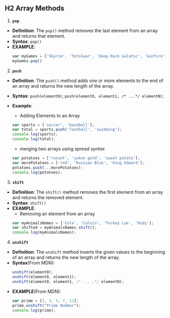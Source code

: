 ## H2 Array Methods

1. __`pop`__
  * __Definition__: The `pop()` method removes the last element from an array and returns that element.
  * __Syntax__: `pop()`
  * __EXAMPLE__:
    ```JavaScript
    var myGames = ['Skyrim', 'Totalwar', 'Deep Rock Galatic', 'Gunfire'];
    myGames.pop()
    ```
2. __`push`__
  * __Definition__: The `push()` method adds one or more elements to the end of an array and returns the new length of the array.
  * __Syntax__: `push(elementN)`; `push(element0, element1, /* ...*/ elementN)`;
  * __Example__:

    - Adding Elements to an Array
    ```JavaScript
    var sports = ['soccer', 'baseball'];
    var total = sports.push('football', 'swimming');
    console.log(sports);
    console.log(total);
    ```

    - merging two arrays using _spread syntax_
    ```JavaScript
    var potatoes = ['russet', 'yukon gold', 'sweet potato'];
    var morePotatoes = ['red', 'Russian Blue', 'King Edward'];
    potatoes.push(...morePotatoes);
    console.log(potatoes);
    ```
3. __`shift`__
  * __Definition__: The `shift()` method removes the first element from an array and returns the removed element.
  * __Syntax__: `shift()`
  * __EXAMPLE__:
    - Removing an element from an array
    ```JavaScript
    var myAnimalsNames = ['Cole', 'Calvin', 'Turkey Lue', 'Rudy'];
    var shifted = myAnimalsNames.shift();
    console.log(myAnimalsNames);
    ```
4. __`unshift`__
  * __Definition__: The `unshift` method inserts the given values to the beginning of an array and returns the new length of the array.
  * __Syntax__(From MDN):
    ```JavaScript
    unshift(element0);
    unshift(element0, element1);
    unshift(element0, element1, /* ... ,*/ elementN);
    ```
  * __EXAMPLE__(From MDN):
    ```JavaScript
    var prime = [1, 3, 5, 7, 11];
    prime.unshift("Prime Number");
    console.log(prime);
    ```
